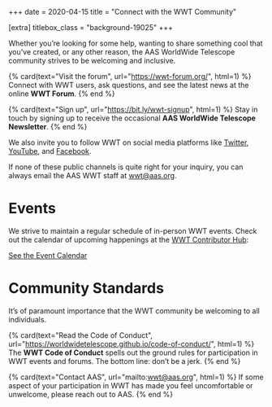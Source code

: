 +++
date = 2020-04-15
title = "Connect with the WWT Community"

[extra]
titlebox_class = "background-19025"
+++

Whether you’re looking for some help, wanting to share something cool that
you’ve created, or any other reason, the AAS WorldWide Telescope community
strives to be welcoming and inclusive.

<section class="flex-cards">

{% card(text="Visit the forum", url="https://wwt-forum.org/", html=1) %}
Connect with WWT users, ask questions, and see the latest news at the online
<b>WWT Forum</b>.
{% end %}

{% card(text="Sign up", url="https://bit.ly/wwt-signup", html=1) %}
Stay in touch by signing up to receive the occasional <b>AAS WorldWide Telescope
Newsletter</b>.
{% end %}

</section>

We also invite you to follow WWT on social media platforms like [Twitter],
[YouTube], and [Facebook].

[Twitter]: https://twitter.com/wwtelescope
[YouTube]: https://www.youtube.com/c/AASWorldWideTelescope
[Facebook]: https://facebook.com/wwtelescope

If none of these public channels is quite right for your inquiry, you can
always email the AAS WWT staff at <wwt@aas.org>.


# Events

We strive to maintain a regular schedule of in-person WWT events. Check out
the calendar of upcoming happenings at the [WWT Contributor Hub][events]:

<p class="big-button"><a href="https://worldwidetelescope.github.io/events/">See the Event Calendar</a></p>

[events]: https://worldwidetelescope.github.io/events/


# Community Standards

It’s of paramount importance that the WWT community be welcoming to all
individuals.

<section class="flex-cards">

{% card(text="Read the Code of Conduct", url="https://worldwidetelescope.github.io/code-of-conduct/", html=1) %}
The <b>WWT Code of Conduct</b> spells out the ground rules for participation
in WWT events and forums. The bottom line: don’t be a jerk.
{% end %}

{% card(text="Contact AAS", url="mailto:wwt@aas.org", html=1) %}
If some aspect of your participation in WWT has made you feel uncomfortable or
unwelcome, please reach out to AAS.
{% end %}

</section>
